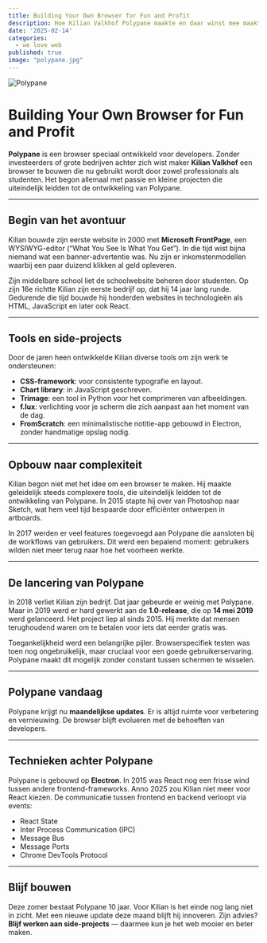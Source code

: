 ```yaml
---
title: Building Your Own Browser for Fun and Profit
description: Hoe Kilian Valkhof Polypane maakte en daar winst mee maakt
date: '2025-02-14'
categories:
  - we love web
published: true
image: "polypane.jpg"
---
```


![Polypane](/images/polypane.jpg)<br>

# Building Your Own Browser for Fun and Profit

**Polypane** is een browser speciaal ontwikkeld voor developers. Zonder investeerders of grote bedrijven achter zich wist maker **Kilian Valkhof** een browser te bouwen die nu gebruikt wordt door zowel professionals als studenten. Het begon allemaal met passie en kleine projecten die uiteindelijk leidden tot de ontwikkeling van Polypane.

---

## Begin van het avontuur

Kilian bouwde zijn eerste website in 2000 met **Microsoft FrontPage**, een WYSIWYG-editor (“What You See Is What You Get”). In die tijd wist bijna niemand wat een banner-advertentie was. Nu zijn er inkomstenmodellen waarbij een paar duizend klikken al geld opleveren.

Zijn middelbare school liet de schoolwebsite beheren door studenten. Op zijn 16e richtte Kilian zijn eerste bedrijf op, dat hij 14 jaar lang runde. Gedurende die tijd bouwde hij honderden websites in technologieën als HTML, JavaScript en later ook React.

---

## Tools en side-projects

Door de jaren heen ontwikkelde Kilian diverse tools om zijn werk te ondersteunen:

- **CSS-framework**: voor consistente typografie en layout.
- **Chart library**: in JavaScript geschreven.
- **Trimage**: een tool in Python voor het comprimeren van afbeeldingen.
- **f.lux**: verlichting voor je scherm die zich aanpast aan het moment van de dag.
- **FromScratch**: een minimalistische notitie-app gebouwd in Electron, zonder handmatige opslag nodig.

---

## Opbouw naar complexiteit

Kilian begon niet met het idee om een browser te maken. Hij maakte geleidelijk steeds complexere tools, die uiteindelijk leidden tot de ontwikkeling van Polypane. In 2015 stapte hij over van Photoshop naar Sketch, wat hem veel tijd bespaarde door efficiënter ontwerpen in artboards.

In 2017 werden er veel features toegevoegd aan Polypane die aansloten bij de workflows van gebruikers. Dit werd een bepalend moment: gebruikers wilden niet meer terug naar hoe het voorheen werkte.

---

## De lancering van Polypane

In 2018 verliet Kilian zijn bedrijf. Dat jaar gebeurde er weinig met Polypane. Maar in 2019 werd er hard gewerkt aan de **1.0-release**, die op **14 mei 2019** werd gelanceerd. Het project liep al sinds 2015. Hij merkte dat mensen terughoudend waren om te betalen voor iets dat eerder gratis was.

Toegankelijkheid werd een belangrijke pijler. Browserspecifiek testen was toen nog ongebruikelijk, maar cruciaal voor een goede gebruikerservaring. Polypane maakt dit mogelijk zonder constant tussen schermen te wisselen.

---

## Polypane vandaag

Polypane krijgt nu **maandelijkse updates**. Er is altijd ruimte voor verbetering en vernieuwing. De browser blijft evolueren met de behoeften van developers.

---

## Technieken achter Polypane

Polypane is gebouwd op **Electron**. In 2015 was React nog een frisse wind tussen andere frontend-frameworks. Anno 2025 zou Kilian niet meer voor React kiezen. De communicatie tussen frontend en backend verloopt via events:

- React State
- Inter Process Communication (IPC)
- Message Bus
- Message Ports
- Chrome DevTools Protocol

---

## Blijf bouwen

Deze zomer bestaat Polypane 10 jaar. Voor Kilian is het einde nog lang niet in zicht. Met een nieuwe update deze maand blijft hij innoveren. Zijn advies? **Blijf werken aan side-projects** — daarmee kun je het web mooier en beter maken.

